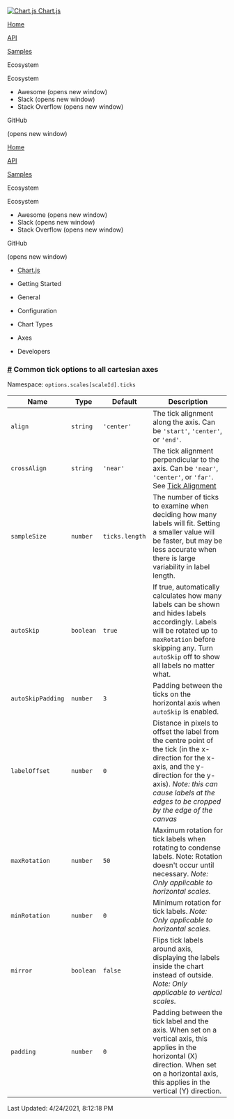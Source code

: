 <a href="/docs/3.2.0/" class="home-link router-link-active"><img src="/docs/3.2.0/favicon.ico" alt="Chart.js" class="logo" /> <span class="site-name can-hide">Chart.js</span></a>

<a href="/docs/3.2.0/" class="nav-link">Home</a>

<a href="/docs/3.2.0/api/" class="nav-link">API</a>

<a href="/docs/3.2.0/samples/" class="nav-link">Samples</a>

<span class="title">Ecosystem</span> <span class="arrow down"></span>

<span class="title">Ecosystem</span> <span class="arrow right"></span>

-   Awesome
    <span class="sr-only">(opens new window)</span>
-   Slack
    <span class="sr-only">(opens new window)</span>
-   Stack Overflow
    <span class="sr-only">(opens new window)</span>

GitHub

<span class="sr-only">(opens new window)</span>

<a href="/docs/3.2.0/" class="nav-link">Home</a>

<a href="/docs/3.2.0/api/" class="nav-link">API</a>

<a href="/docs/3.2.0/samples/" class="nav-link">Samples</a>

<span class="title">Ecosystem</span> <span class="arrow down"></span>

<span class="title">Ecosystem</span> <span class="arrow right"></span>

-   Awesome
    <span class="sr-only">(opens new window)</span>
-   Slack
    <span class="sr-only">(opens new window)</span>
-   Stack Overflow
    <span class="sr-only">(opens new window)</span>

GitHub

<span class="sr-only">(opens new window)</span>

-   <a href="/docs/3.2.0/" class="sidebar-link">Chart.js</a>
-   Getting Started <span class="arrow right"></span>

-   General <span class="arrow right"></span>

-   Configuration <span class="arrow right"></span>

-   Chart Types <span class="arrow right"></span>

-   Axes <span class="arrow right"></span>

-   Developers <span class="arrow right"></span>

### <a href="#common-tick-options-to-all-cartesian-axes" class="header-anchor">#</a> Common tick options to all cartesian axes

Namespace: `options.scales[scaleId].ticks`

<table><thead><tr class="header"><th>Name</th><th>Type</th><th>Default</th><th>Description</th></tr></thead><tbody><tr class="odd"><td><code>align</code></td><td><code>string</code></td><td><code>'center'</code></td><td>The tick alignment along the axis. Can be <code>'start'</code>, <code>'center'</code>, or <code>'end'</code>.</td></tr><tr class="even"><td><code>crossAlign</code></td><td><code>string</code></td><td><code>'near'</code></td><td>The tick alignment perpendicular to the axis. Can be <code>'near'</code>, <code>'center'</code>, or <code>'far'</code>. See <a href="/docs/3.2.0/axes/cartesian/#tick-alignment">Tick Alignment</a></td></tr><tr class="odd"><td><code>sampleSize</code></td><td><code>number</code></td><td><code>ticks.length</code></td><td>The number of ticks to examine when deciding how many labels will fit. Setting a smaller value will be faster, but may be less accurate when there is large variability in label length.</td></tr><tr class="even"><td><code>autoSkip</code></td><td><code>boolean</code></td><td><code>true</code></td><td>If true, automatically calculates how many labels can be shown and hides labels accordingly. Labels will be rotated up to <code>maxRotation</code> before skipping any. Turn <code>autoSkip</code> off to show all labels no matter what.</td></tr><tr class="odd"><td><code>autoSkipPadding</code></td><td><code>number</code></td><td><code>3</code></td><td>Padding between the ticks on the horizontal axis when <code>autoSkip</code> is enabled.</td></tr><tr class="even"><td><code>labelOffset</code></td><td><code>number</code></td><td><code>0</code></td><td>Distance in pixels to offset the label from the centre point of the tick (in the x-direction for the x-axis, and the y-direction for the y-axis). <em>Note: this can cause labels at the edges to be cropped by the edge of the canvas</em></td></tr><tr class="odd"><td><code>maxRotation</code></td><td><code>number</code></td><td><code>50</code></td><td>Maximum rotation for tick labels when rotating to condense labels. Note: Rotation doesn't occur until necessary. <em>Note: Only applicable to horizontal scales.</em></td></tr><tr class="even"><td><code>minRotation</code></td><td><code>number</code></td><td><code>0</code></td><td>Minimum rotation for tick labels. <em>Note: Only applicable to horizontal scales.</em></td></tr><tr class="odd"><td><code>mirror</code></td><td><code>boolean</code></td><td><code>false</code></td><td>Flips tick labels around axis, displaying the labels inside the chart instead of outside. <em>Note: Only applicable to vertical scales.</em></td></tr><tr class="even"><td><code>padding</code></td><td><code>number</code></td><td><code>0</code></td><td>Padding between the tick label and the axis. When set on a vertical axis, this applies in the horizontal (X) direction. When set on a horizontal axis, this applies in the vertical (Y) direction.</td></tr></tbody></table>

<span class="prefix">Last Updated:</span> <span class="time">4/24/2021, 8:12:18 PM</span>
